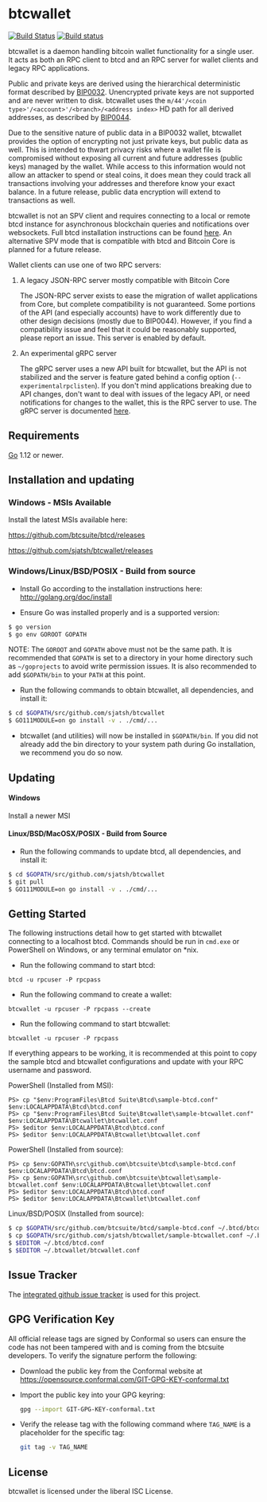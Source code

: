 btcwallet
=========

[![Build Status](https://travis-ci.org/btcsuite/btcwallet.png?branch=master)](https://travis-ci.org/btcsuite/btcwallet)
[![Build status](https://ci.appveyor.com/api/projects/status/88nxvckdj8upqr36/branch/master?svg=true)](https://ci.appveyor.com/project/jrick/btcwallet/branch/master)

btcwallet is a daemon handling bitcoin wallet functionality for a
single user.  It acts as both an RPC client to btcd and an RPC server
for wallet clients and legacy RPC applications.

Public and private keys are derived using the hierarchical
deterministic format described by
[BIP0032](https://github.com/bitcoin/bips/blob/master/bip-0032.mediawiki).
Unencrypted private keys are not supported and are never written to
disk.  btcwallet uses the
`m/44'/<coin type>'/<account>'/<branch>/<address index>`
HD path for all derived addresses, as described by
[BIP0044](https://github.com/bitcoin/bips/blob/master/bip-0044.mediawiki).

Due to the sensitive nature of public data in a BIP0032 wallet,
btcwallet provides the option of encrypting not just private keys, but
public data as well.  This is intended to thwart privacy risks where a
wallet file is compromised without exposing all current and future
addresses (public keys) managed by the wallet. While access to this
information would not allow an attacker to spend or steal coins, it
does mean they could track all transactions involving your addresses
and therefore know your exact balance.  In a future release, public data
encryption will extend to transactions as well.

btcwallet is not an SPV client and requires connecting to a local or
remote btcd instance for asynchronous blockchain queries and
notifications over websockets.  Full btcd installation instructions
can be found [here](https://github.com/btcsuite/btcd).  An alternative
SPV mode that is compatible with btcd and Bitcoin Core is planned for
a future release.

Wallet clients can use one of two RPC servers:

  1. A legacy JSON-RPC server mostly compatible with Bitcoin Core

     The JSON-RPC server exists to ease the migration of wallet applications
     from Core, but complete compatibility is not guaranteed.  Some portions of
     the API (and especially accounts) have to work differently due to other
     design decisions (mostly due to BIP0044).  However, if you find a
     compatibility issue and feel that it could be reasonably supported, please
     report an issue.  This server is enabled by default.

  2. An experimental gRPC server

     The gRPC server uses a new API built for btcwallet, but the API is not
     stabilized and the server is feature gated behind a config option
     (`--experimentalrpclisten`).  If you don't mind applications breaking due
     to API changes, don't want to deal with issues of the legacy API, or need
     notifications for changes to the wallet, this is the RPC server to use.
     The gRPC server is documented [here](./rpc/documentation/README.md).

## Requirements

[Go](http://golang.org) 1.12 or newer.

## Installation and updating

### Windows - MSIs Available

Install the latest MSIs available here:

https://github.com/btcsuite/btcd/releases

https://github.com/sjatsh/btcwallet/releases

### Windows/Linux/BSD/POSIX - Build from source

- Install Go according to the installation instructions here:
  http://golang.org/doc/install

- Ensure Go was installed properly and is a supported version:

```bash
$ go version
$ go env GOROOT GOPATH
```

NOTE: The `GOROOT` and `GOPATH` above must not be the same path.  It is
recommended that `GOPATH` is set to a directory in your home directory such as
`~/goprojects` to avoid write permission issues.  It is also recommended to add
`$GOPATH/bin` to your `PATH` at this point.

- Run the following commands to obtain btcwallet, all dependencies, and install it:

```bash
$ cd $GOPATH/src/github.com/sjatsh/btcwallet
$ GO111MODULE=on go install -v . ./cmd/...
```

- btcwallet (and utilities) will now be installed in ```$GOPATH/bin```.  If you did
  not already add the bin directory to your system path during Go installation,
  we recommend you do so now.

## Updating

#### Windows

Install a newer MSI

#### Linux/BSD/MacOSX/POSIX - Build from Source

- Run the following commands to update btcd, all dependencies, and install it:

```bash
$ cd $GOPATH/src/github.com/sjatsh/btcwallet
$ git pull
$ GO111MODULE=on go install -v . ./cmd/...
```

## Getting Started

The following instructions detail how to get started with btcwallet connecting
to a localhost btcd.  Commands should be run in `cmd.exe` or PowerShell on
Windows, or any terminal emulator on *nix.

- Run the following command to start btcd:

```
btcd -u rpcuser -P rpcpass
```

- Run the following command to create a wallet:

```
btcwallet -u rpcuser -P rpcpass --create
```

- Run the following command to start btcwallet:

```
btcwallet -u rpcuser -P rpcpass
```

If everything appears to be working, it is recommended at this point to
copy the sample btcd and btcwallet configurations and update with your
RPC username and password.

PowerShell (Installed from MSI):
```
PS> cp "$env:ProgramFiles\Btcd Suite\Btcd\sample-btcd.conf" $env:LOCALAPPDATA\Btcd\btcd.conf
PS> cp "$env:ProgramFiles\Btcd Suite\Btcwallet\sample-btcwallet.conf" $env:LOCALAPPDATA\Btcwallet\btcwallet.conf
PS> $editor $env:LOCALAPPDATA\Btcd\btcd.conf
PS> $editor $env:LOCALAPPDATA\Btcwallet\btcwallet.conf
```

PowerShell (Installed from source):
```
PS> cp $env:GOPATH\src\github.com\btcsuite\btcd\sample-btcd.conf $env:LOCALAPPDATA\Btcd\btcd.conf
PS> cp $env:GOPATH\src\github.com\btcsuite\btcwallet\sample-btcwallet.conf $env:LOCALAPPDATA\Btcwallet\btcwallet.conf
PS> $editor $env:LOCALAPPDATA\Btcd\btcd.conf
PS> $editor $env:LOCALAPPDATA\Btcwallet\btcwallet.conf
```

Linux/BSD/POSIX (Installed from source):
```bash
$ cp $GOPATH/src/github.com/btcsuite/btcd/sample-btcd.conf ~/.btcd/btcd.conf
$ cp $GOPATH/src/github.com/sjatsh/btcwallet/sample-btcwallet.conf ~/.btcwallet/btcwallet.conf
$ $EDITOR ~/.btcd/btcd.conf
$ $EDITOR ~/.btcwallet/btcwallet.conf
```

## Issue Tracker

The [integrated github issue tracker](https://github.com/sjatsh/btcwallet/issues)
is used for this project.

## GPG Verification Key

All official release tags are signed by Conformal so users can ensure the code
has not been tampered with and is coming from the btcsuite developers.  To
verify the signature perform the following:

- Download the public key from the Conformal website at
  https://opensource.conformal.com/GIT-GPG-KEY-conformal.txt

- Import the public key into your GPG keyring:
  ```bash
  gpg --import GIT-GPG-KEY-conformal.txt
  ```

- Verify the release tag with the following command where `TAG_NAME` is a
  placeholder for the specific tag:
  ```bash
  git tag -v TAG_NAME
  ```

## License

btcwallet is licensed under the liberal ISC License.
